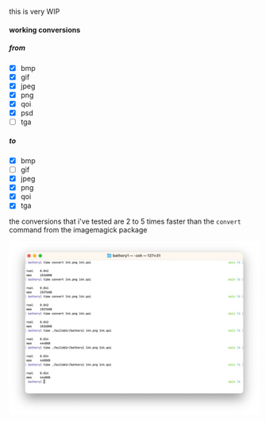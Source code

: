 this is very WIP


#### working conversions

##### from
- [x]  bmp
- [x]  gif
- [x]  jpeg
- [x]  png
- [x]  qoi
- [x]  psd
- [ ]  tga

##### to
- [x]  bmp
- [ ]  gif
- [x]  jpeg
- [x]  png
- [x]  qoi
- [x]  tga

the conversions that i've tested are 2 to 5 times faster than the `convert`
command from the imagemagick package

![Screenshot](https://raw.githubusercontent.com/treeshateorcs/bathory1/main/screenshot.jpg)

